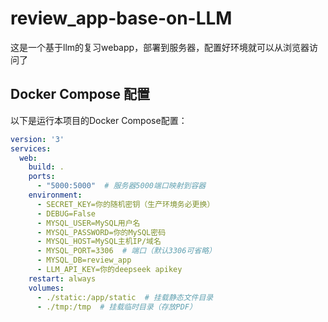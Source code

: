 # review_app-base-on-LLM
这是一个基于llm的复习webapp，部署到服务器，配置好环境就可以从浏览器访问了
## Docker Compose 配置

以下是运行本项目的Docker Compose配置：

```yaml
version: '3'
services:
  web:
    build: .
    ports:
      - "5000:5000"  # 服务器5000端口映射到容器
    environment:
      - SECRET_KEY=你的随机密钥（生产环境务必更换）
      - DEBUG=False
      - MYSQL_USER=MySQL用户名
      - MYSQL_PASSWORD=你的MySQL密码
      - MYSQL_HOST=MySQL主机IP/域名
      - MYSQL_PORT=3306  # 端口（默认3306可省略）
      - MYSQL_DB=review_app 
      - LLM_API_KEY=你的deepseek apikey
    restart: always
    volumes:
      - ./static:/app/static  # 挂载静态文件目录
      - ./tmp:/tmp  # 挂载临时目录（存放PDF）
